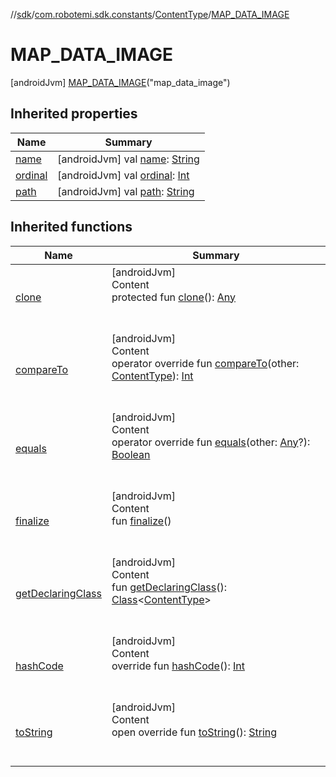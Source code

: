 //[sdk](../../../../index.md)/[com.robotemi.sdk.constants](../../index.md)/[ContentType](../index.md)/[MAP_DATA_IMAGE](index.md)



# MAP_DATA_IMAGE  
 [androidJvm] [MAP_DATA_IMAGE](index.md)("map_data_image")  
   


## Inherited properties  
  
|  Name |  Summary | 
|---|---|
| <a name="com.robotemi.sdk.constants/ContentType.MAP_DATA_IMAGE/name/#/PointingToDeclaration/"></a>[name](name.md)| <a name="com.robotemi.sdk.constants/ContentType.MAP_DATA_IMAGE/name/#/PointingToDeclaration/"></a> [androidJvm] val [name](name.md): [String](https://kotlinlang.org/api/latest/jvm/stdlib/kotlin/-string/index.html)   <br>|
| <a name="com.robotemi.sdk.constants/ContentType.MAP_DATA_IMAGE/ordinal/#/PointingToDeclaration/"></a>[ordinal](ordinal.md)| <a name="com.robotemi.sdk.constants/ContentType.MAP_DATA_IMAGE/ordinal/#/PointingToDeclaration/"></a> [androidJvm] val [ordinal](ordinal.md): [Int](https://kotlinlang.org/api/latest/jvm/stdlib/kotlin/-int/index.html)   <br>|
| <a name="com.robotemi.sdk.constants/ContentType.MAP_DATA_IMAGE/path/#/PointingToDeclaration/"></a>[path](path.md)| <a name="com.robotemi.sdk.constants/ContentType.MAP_DATA_IMAGE/path/#/PointingToDeclaration/"></a> [androidJvm] val [path](path.md): [String](https://kotlinlang.org/api/latest/jvm/stdlib/kotlin/-string/index.html)   <br>|


## Inherited functions  
  
|  Name |  Summary | 
|---|---|
| <a name="kotlin/Enum/clone/#/PointingToDeclaration/"></a>[clone](../../../com.robotemi.sdk.permission/-permission/-u-n-k-n-o-w-n/index.md#%5Bkotlin%2FEnum%2Fclone%2F%23%2FPointingToDeclaration%2F%5D%2FFunctions%2F-2100633493)| <a name="kotlin/Enum/clone/#/PointingToDeclaration/"></a>[androidJvm]  <br>Content  <br>protected fun [clone](../../../com.robotemi.sdk.permission/-permission/-u-n-k-n-o-w-n/index.md#%5Bkotlin%2FEnum%2Fclone%2F%23%2FPointingToDeclaration%2F%5D%2FFunctions%2F-2100633493)(): [Any](https://kotlinlang.org/api/latest/jvm/stdlib/kotlin/-any/index.html)  <br><br><br>|
| <a name="kotlin/Enum/compareTo/#com.robotemi.sdk.constants.ContentType/PointingToDeclaration/"></a>[compareTo](index.md#%5Bkotlin%2FEnum%2FcompareTo%2F%23com.robotemi.sdk.constants.ContentType%2FPointingToDeclaration%2F%5D%2FFunctions%2F-2100633493)| <a name="kotlin/Enum/compareTo/#com.robotemi.sdk.constants.ContentType/PointingToDeclaration/"></a>[androidJvm]  <br>Content  <br>operator override fun [compareTo](index.md#%5Bkotlin%2FEnum%2FcompareTo%2F%23com.robotemi.sdk.constants.ContentType%2FPointingToDeclaration%2F%5D%2FFunctions%2F-2100633493)(other: [ContentType](../index.md)): [Int](https://kotlinlang.org/api/latest/jvm/stdlib/kotlin/-int/index.html)  <br><br><br>|
| <a name="kotlin/Enum/equals/#kotlin.Any?/PointingToDeclaration/"></a>[equals](../../../com.robotemi.sdk.permission/-permission/-u-n-k-n-o-w-n/index.md#%5Bkotlin%2FEnum%2Fequals%2F%23kotlin.Any%3F%2FPointingToDeclaration%2F%5D%2FFunctions%2F-2100633493)| <a name="kotlin/Enum/equals/#kotlin.Any?/PointingToDeclaration/"></a>[androidJvm]  <br>Content  <br>operator override fun [equals](../../../com.robotemi.sdk.permission/-permission/-u-n-k-n-o-w-n/index.md#%5Bkotlin%2FEnum%2Fequals%2F%23kotlin.Any%3F%2FPointingToDeclaration%2F%5D%2FFunctions%2F-2100633493)(other: [Any](https://kotlinlang.org/api/latest/jvm/stdlib/kotlin/-any/index.html)?): [Boolean](https://kotlinlang.org/api/latest/jvm/stdlib/kotlin/-boolean/index.html)  <br><br><br>|
| <a name="kotlin/Enum/finalize/#/PointingToDeclaration/"></a>[finalize](../../../com.robotemi.sdk.permission/-permission/-u-n-k-n-o-w-n/index.md#%5Bkotlin%2FEnum%2Ffinalize%2F%23%2FPointingToDeclaration%2F%5D%2FFunctions%2F-2100633493)| <a name="kotlin/Enum/finalize/#/PointingToDeclaration/"></a>[androidJvm]  <br>Content  <br>fun [finalize](../../../com.robotemi.sdk.permission/-permission/-u-n-k-n-o-w-n/index.md#%5Bkotlin%2FEnum%2Ffinalize%2F%23%2FPointingToDeclaration%2F%5D%2FFunctions%2F-2100633493)()  <br><br><br>|
| <a name="kotlin/Enum/getDeclaringClass/#/PointingToDeclaration/"></a>[getDeclaringClass](../../../com.robotemi.sdk.permission/-permission/-u-n-k-n-o-w-n/index.md#%5Bkotlin%2FEnum%2FgetDeclaringClass%2F%23%2FPointingToDeclaration%2F%5D%2FFunctions%2F-2100633493)| <a name="kotlin/Enum/getDeclaringClass/#/PointingToDeclaration/"></a>[androidJvm]  <br>Content  <br>fun [getDeclaringClass](../../../com.robotemi.sdk.permission/-permission/-u-n-k-n-o-w-n/index.md#%5Bkotlin%2FEnum%2FgetDeclaringClass%2F%23%2FPointingToDeclaration%2F%5D%2FFunctions%2F-2100633493)(): [Class](https://developer.android.com/reference/kotlin/java/lang/Class.html)<[ContentType](../index.md)>  <br><br><br>|
| <a name="kotlin/Enum/hashCode/#/PointingToDeclaration/"></a>[hashCode](../../../com.robotemi.sdk.permission/-permission/-u-n-k-n-o-w-n/index.md#%5Bkotlin%2FEnum%2FhashCode%2F%23%2FPointingToDeclaration%2F%5D%2FFunctions%2F-2100633493)| <a name="kotlin/Enum/hashCode/#/PointingToDeclaration/"></a>[androidJvm]  <br>Content  <br>override fun [hashCode](../../../com.robotemi.sdk.permission/-permission/-u-n-k-n-o-w-n/index.md#%5Bkotlin%2FEnum%2FhashCode%2F%23%2FPointingToDeclaration%2F%5D%2FFunctions%2F-2100633493)(): [Int](https://kotlinlang.org/api/latest/jvm/stdlib/kotlin/-int/index.html)  <br><br><br>|
| <a name="kotlin/Enum/toString/#/PointingToDeclaration/"></a>[toString](../../../com.robotemi.sdk.permission/-permission/-u-n-k-n-o-w-n/index.md#%5Bkotlin%2FEnum%2FtoString%2F%23%2FPointingToDeclaration%2F%5D%2FFunctions%2F-2100633493)| <a name="kotlin/Enum/toString/#/PointingToDeclaration/"></a>[androidJvm]  <br>Content  <br>open override fun [toString](../../../com.robotemi.sdk.permission/-permission/-u-n-k-n-o-w-n/index.md#%5Bkotlin%2FEnum%2FtoString%2F%23%2FPointingToDeclaration%2F%5D%2FFunctions%2F-2100633493)(): [String](https://kotlinlang.org/api/latest/jvm/stdlib/kotlin/-string/index.html)  <br><br><br>|

